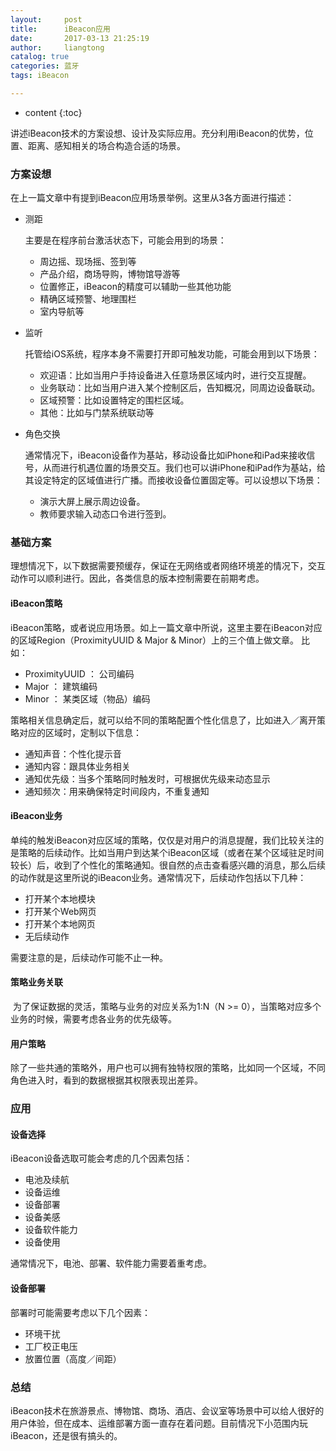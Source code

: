 ```yaml
---
layout:     post
title:      iBeacon应用
date:       2017-03-13 21:25:19
author:     liangtong
catalog: true
categories: 蓝牙
tags: iBeacon

---
```


* content
{:toc}

​	讲述iBeacon技术的方案设想、设计及实际应用。充分利用iBeacon的优势，位置、距离、感知相关的场合构造合适的场景。



### 方案设想   
在上一篇文章中有提到iBeacon应用场景举例。这里从3各方面进行描述：   
* 测距

    主要是在程序前台激活状态下，可能会用到的场景：

	* 周边摇、现场摇、签到等
	* 产品介绍，商场导购，博物馆导游等 
	* 位置修正，iBeacon的精度可以辅助一些其他功能
	* 精确区域预警、地理围栏
	* 室内导航等

* 监听

    托管给iOS系统，程序本身不需要打开即可触发功能，可能会用到以下场景：   
	* 欢迎语：比如当用户手持设备进入任意场景区域内时，进行交互提醒。
	* 业务联动：比如当用户进入某个控制区后，告知概况，同周边设备联动。
	* 区域预警：比如设置特定的围栏区域。
	* 其他：比如与门禁系统联动等

* 角色交换

    通常情况下，iBeacon设备作为基站，移动设备比如iPhone和iPad来接收信号，从而进行机遇位置的场景交互。我们也可以讲iPhone和iPad作为基站，给其设定特定的区域值进行广播。而接收设备位置固定等。可以设想以下场景：

	* 演示大屏上展示周边设备。
	* 教师要求输入动态口令进行签到。

### 基础方案

​	理想情况下，以下数据需要预缓存，保证在无网络或者网络环境差的情况下，交互动作可以顺利进行。因此，各类信息的版本控制需要在前期考虑。

#### iBeacon策略
​	iBeacon策略，或者说应用场景。如上一篇文章中所说，这里主要在iBeacon对应的区域Region（ProximityUUID & Major & Minor）上的三个值上做文章。 比如：  
* ProximityUUID ： 公司编码
* Major ： 建筑编码
* Minor ： 某类区域（物品）编码

策略相关信息确定后，就可以给不同的策略配置个性化信息了，比如进入／离开策略对应的区域时，定制以下信息：   
* 通知声音：个性化提示音
* 通知内容：跟具体业务相关
* 通知优先级：当多个策略同时触发时，可根据优先级来动态显示
* 通知频次：用来确保特定时间段内，不重复通知

#### iBeacon业务
​	单纯的触发iBeacon对应区域的策略，仅仅是对用户的消息提醒，我们比较关注的是策略的后续动作。比如当用户到达某个iBeacon区域（或者在某个区域驻足时间较长）后，收到了个性化的策略通知。很自然的点击查看感兴趣的消息，那么后续的动作就是这里所说的iBeacon业务。通常情况下，后续动作包括以下几种：   
* 打开某个本地模块
* 打开某个Web网页
* 打开某个本地网页
* 无后续动作

需要注意的是，后续动作可能不止一种。

#### 策略业务关联

​	为了保证数据的灵活，策略与业务的对应关系为1:N（N >= 0），当策略对应多个业务的时候，需要考虑各业务的优先级等。

#### 用户策略

​	除了一些共通的策略外，用户也可以拥有独特权限的策略，比如同一个区域，不同角色进入时，看到的数据根据其权限表现出差异。

### 应用

#### 设备选择
iBeacon设备选取可能会考虑的几个因素包括：   
* 电池及续航
* 设备运维
* 设备部署
* 设备美感
* 设备软件能力
* 设备使用

通常情况下，电池、部署、软件能力需要着重考虑。

#### 设备部署

部署时可能需要考虑以下几个因素：   
* 环境干扰
* 工厂校正电压
* 放置位置（高度／间距）

### 总结
​	iBeacon技术在旅游景点、博物馆、商场、酒店、会议室等场景中可以给人很好的用户体验，但在成本、运维部署方面一直存在着问题。目前情况下小范围内玩iBeacon，还是很有搞头的。
